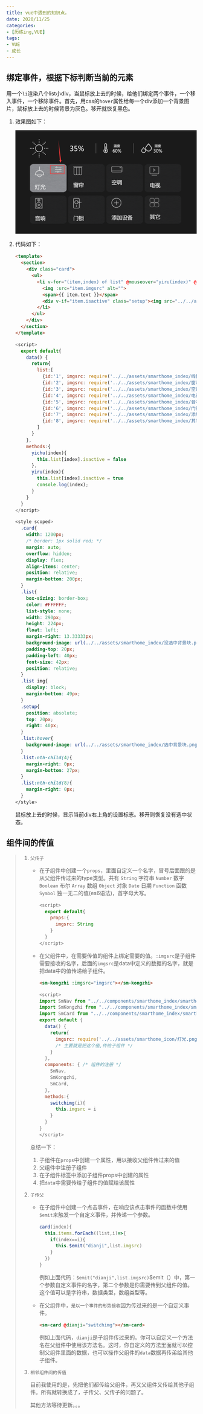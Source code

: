```yaml
---
title: vue中遇到的知识点。
date: 2020/11/25
categories:
- [历练ing,VUE]
tags:
- VUE
- 成长
---
```

## 绑定事件，根据下标判断当前的元素

用一个`li`渲染八个list小div，当鼠标放上去的时候，给他们绑定两个事件，一个移入事件，一个移除事件。首先，用css的`hover`属性给每一个div添加一个背景图片，鼠标放上去的时候背景为灰色。移开就恢复黑色。

1. 效果图如下：

   ![image-20201123143929661](../../../../images/vue/image-20201123143929661.png)

2. 代码如下：

   ```html
   <template>
     <section>
       <div class="card">
         <ul>
           <li v-for="(item,index) of list" @mouseover="yiru(index)" @mouseleave="yichu(index)" :key="item.id" class="list">
             <img :src="item.imgsrc" alt="">
             <span>{{ item.text }}</span>
             <div v-if="item.isactive" class="setup"><img src="../../assets/smarthome_index/控制面板图标.png" alt=""></div>
           </li>
         </ul>
       </div>
     </section>
   </template>
   ```

   ```javascript
   <script>
     export default{
       data() {
         return{
           list:[
             {id:'1', imgsrc: require('../../assets/smarthome_index/线性吊灯图标.png'), text: '灯光', isactive: false },
             {id:'2', imgsrc: require('../../assets/smarthome_index/窗帘图标.png'), text: '窗帘', isactive: false },
             {id:'3', imgsrc: require('../../assets/smarthome_index/空调图标.png'), text: '空调', isactive: false },
             {id:'4', imgsrc: require('../../assets/smarthome_index/电视机图标.png'), text: '电视', isactive: false },
             {id:'5', imgsrc: require('../../assets/smarthome_index/音响图标.png'), text: '音响', isactive: false },
             {id:'6', imgsrc: require('../../assets/smarthome_index/门锁图标.png'), text: '门锁', isactive: false },
             {id:'7', imgsrc: require('../../assets/smarthome_index/添加设备图标.png'), text: '添加设备', isactive: false },
             {id:'8', imgsrc: require('../../assets/smarthome_index/其它图标.png'), text: '其它', isactive: false }
           ]
         }
       },
       methods:{
         yichu(index){
           this.list[index].isactive = false
         },
         yiru(index){
           this.list[index].isactive = true
           console.log(index);
         }
       }
     }
   </script>
   ```

   ```css
   <style scoped>
     .card{
       width: 1200px;
       /* border: 1px solid red; */
       margin: auto;
       overflow: hidden;
       display: flex;
       align-items: center;
       position: relative;
       margin-bottom: 200px;
     }
     .list{
       box-sizing: border-box;
       color: #FFFFFF;
       list-style: none;
       width: 290px;
       height: 224px;
       float: left;
       margin-right: 13.33333px;
       background-image: url(../../assets/smarthome_index/没选中背景块.png);
       padding-top: 20px;
       padding-left: 40px;
       font-size: 42px;
       position: relative;
     }
     .list img{
       display: block;
       margin-bottom: 49px;
     }
     .setup{
       position: absolute;
       top: 20px;
       right: 40px;
     }
     .list:hover{
       background-image: url(../../assets/smarthome_index/选中背景块.png);
     }
     .list:nth-child(4){
       margin-right: 0px;
       margin-bottom: 27px;
     }
     .list:nth-child(8){
       margin-right: 0px;
     }
   </style>
   ```

   鼠标放上去的时候，显示当前div右上角的设置标志。移开则恢复没有选中状态。

## 组件间的传值

> 1. `父传子`
>
>    - 在子组件中创建一个`props`，里面自定义一个名字，冒号后面跟的是从父组件传过来的type类型。共有 `String` 字符串    `Number` 数字    `Boolean` 布尔    `Array` 数组     `Object` 对象    `Date` 日期    `Function` 函数    `Symbol` 独一无二的值(es6语法)，首字母大写。
>
>      ```js
>      <script>
>        export default{
>          props:{
>            imgsrc: String
>          }
>        }
>      </script>
>      ```
>
>    - 在父组件中，在需要传值的组件上绑定需要的值。`:imgsrc`是子组件需要接收的名字，后面的`imgsrc`是data中定义的数据的名字，就是把data中的值传递给子组件。
>
>      ```html
>      <sm-kongzhi :imgsrc="imgsrc"></sm-kongzhi>
>      ```
>
>      ```javascript
>      <script>
>      import SmNav from "../../components/smarthome_index/smarthome_nav"
>      import SmKongzhi from "../../components/smarthome_index/smarthome_kongzhi"
>      import SmCard from "../../components/smarthome_index/smarthome_card"
>      export default {
>        data() {
>          return{
>            imgsrc: require('../../assets/smarthome_icon/灯光.png')
>            /* 主要就是把这个值,传给子组件 */
>          }
>        },
>        components: { /* 组件的注册 */
>          SmNav,
>          SmKongzhi,
>          SmCard,
>        },
>        methods:{
>          switchimg(i){
>            this.imgsrc = i
>          }
>        }
>      }
>      </script>
>      ```
>
>    总结一下：
>
>    1. 子组件在`props`中创建一个属性，用以接收父组件传过来的值
>    2. 父组件中注册子组件
>    3. 在子组件标签中添加子组件props中创建的属性
>    4. 把`data`中需要传给子组件的值赋给该属性
>
> 2. `子传父`
>
>    - 在子组件中创建一个点击事件，在响应该点击事件的函数中使用`$emit`来触发一个自定义事件，并传递一个参数。
>
>      ```javascript
>      card(index){
>        this.items.forEach((list,i)=>{
>          if(index==i){
>            this.$emit("dianji",list.imgsrc)
>          }
>        })
>      }
>      ```
>
>      例如上面代码：`$emit("dianji",list.imgsrc)`$emit（）中，第一个参数自定义事件的名字，第二个参数是你需要传到父组件的值。这个值可以是字符串，数据类型，数组类型等。
>
>    - 在父组件中，`是以一个事件的形势接收`因为传过来的是一个自定义事件。
>
>      ```html
>      <sm-card @dianji="switchimg"></sm-card>
>      ```
>
>      例如上面代码，`dianji`是子组件传过来的。你可以自定义一个方法名在父组件中使用该方法名。这时，你自定义的方法里面就可以控制父组件里面的数据，也可以操作父组件的`data`数据再传弟给其他子组件。
>
> 3. `相邻组件间的传值`
>
>    目前我使用的是，先把他们都传给父组件，再又父组件又传给其他子组件。所有就转换成了，子传父、父传子的问题了。
>
>    其他方法等待更新。。。